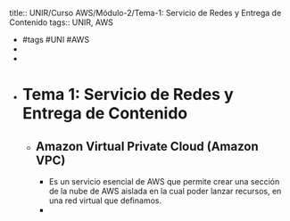 title:: UNIR/Curso AWS/Módulo-2/Tema-1: Servicio de Redes y Entrega de Contenido
tags:: UNIR, AWS

- #tags #UNI #AWS
-
-
- # Tema 1: Servicio de Redes y Entrega de Contenido
	- ## Amazon Virtual Private Cloud (Amazon VPC)
		- Es un servicio esencial de AWS que permite crear una sección de la nube de AWS aislada en la cual poder lanzar recursos, en una red virtual que definamos.
		-
